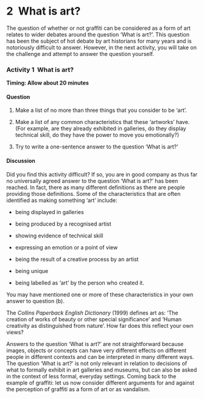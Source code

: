 # 2  What is art?


The question of whether or not graffiti can be considered as a form of art relates to wider debates around the question ‘What is art?’. This question has been the subject of hot debate by art historians for many years and is notoriously difficult to answer. However, in the next activity, you will take on the challenge and attempt to answer the question yourself.


### Activity 1  What is art?
__Timing: Allow about 20 minutes__


#### Question

1. Make a list of no more than three things that you consider to be ‘art’.

2. Make a list of any common characteristics that these ‘artworks’ have. (For example, are they already exhibited in galleries, do they display technical skill, do they have the power to move you emotionally?)

3. Try to write a one-sentence answer to the question ‘What is art?’




#### Discussion

Did you find this activity difficult? If so, you are in good company as thus far no universally agreed answer to the question ‘What is art?’ has been reached. In fact, there as many different definitions as there are people providing those definitions. Some of the characteristics that are often identified as making something ‘art’ include:

* being displayed in galleries

* being produced by a recognised artist

* showing evidence of technical skill

* expressing an emotion or a point of view

* being the result of a creative process by an artist

* being unique

* being labelled as ‘art’ by the person who created it.

You may have mentioned one or more of these characteristics in your own answer to question (b).

The *Collins Paperback English Dictionary* (1999) defines art as: ‘The creation of works of beauty or other special significance’ and ‘Human creativity as distinguished from nature’. How far does this reflect your own views? 



Answers to the question ‘What is art?’ are not straightforward because images, objects or concepts can have very different effects on different people in different contexts and can be interpreted in many different ways. The question ‘What is art?’ is not only relevant in relation to decisions of what to formally exhibit in art galleries and museums, but can also be asked in the context of less formal, everyday settings. Coming back to the example of graffiti: let us now consider different arguments for and against the perception of graffiti as a form of art or as vandalism. 

